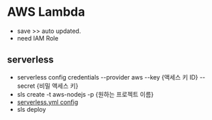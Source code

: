 # AWS Lambda

- save >> auto updated.
- need IAM Role

## serverless

- serverless config credentials --provider aws --key {액세스 키 ID} --secret {비밀 액세스 키}
- sls create -t aws-nodejs -p {원하는 프로젝트 이름}
- [serverless.yml config](https://www.serverless.com/framework/docs/providers/aws/guide/serverless.yml/)
- sls deploy 
